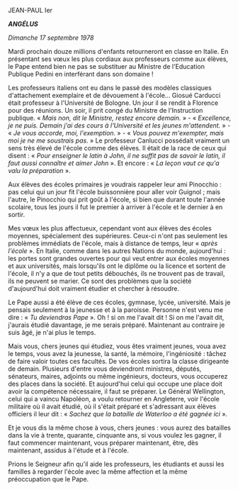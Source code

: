 JEAN-PAUL Ier

***ANGÉLUS***

*Dimanche 17 septembre 1978*

Mardi prochain douze millions d'enfants retourneront en classe en Italie. En présentant ses vœux les plus cordiaux aux professeurs comme aux élèves, le Pape entend bien ne pas se substituer au Ministre de l'Education Publique Pedini en interférant dans son domaine !

Les professeurs italiens ont eu dans le passé des modèles classiques d'attachement exemplaire et de dévouement à l'école... Giosué Carducci était professeur à l'Université de Bologne. Un jour il se rendit à Florence pour des réunions. Un soir, il prit congé du Ministre de l'Instruction publique. « *Mais non, dit le Ministre, restez encore demain.* » - « *Excellence, je ne puis. Demain j'ai des cours à l'Université et les jeunes m'attendent.* » - « *Je vous accorde, moi, l'exemption.* » - « *Vous pouvez m'exempter, mais moi je ne me soustrais pas.* » Le professeur Canlucci possédait vraiment un sens très élevé de l'école comme des élèves. Il était de la race de ceux qui disent : « *Pour enseigner le latin à John, il ne suffit pas de savoir le latin, il faut aussi connaître et aimer John* ». Et encore : « *La leçon vaut ce qu'a valu la préparation* ».

Aux élèves des écoles primaires je voudrais rappeler leur ami Pinocchio : pas celui qui un jour fit l'école buissonnière pour aller voir Guignol ; mais l'autre, le Pinocchio qui prit goût à l'école, si bien que durant toute l'année scolaire, tous les jours il fut le premier à arriver à l'école et le dernier à en sortir.

Mes vœux les plus affectueux, cependant vont aux élèves des écoles moyennes, spécialement des supérieures. Ceux-ci n'ont pas seulement les problèmes immédiats de l'école, mais à distance de temps, leur « *après l'école* ». En Italie, comme dans les autres Nations du monde, aujourd'hui : les portes sont grandes ouvertes pour qui veut entrer aux écoles moyennes et aux universités, mais lorsqu'ils ont le diplôme ou la licence et sortent de l'école, il n'y a que de tout petits débouchés, ils ne trouvent pas de travail, ils ne peuvent se marier. Ce sont des problèmes que la société d'aujourd'hui doit vraiment étudier et chercher à résoudre.

Le Pape aussi a été élève de ces écoles, gymnase, lycée, université. Mais je pensais seulement à la jeunesse et à la paroisse. Personne n'est venu me dire : « *Tu deviendras Pape* ». Oh ! si on me l'avait dit ! Si on me l'avait dit, j'aurais étudié davantage, je me serais préparé. Maintenant au contraire je suis âgé, je n'ai plus le temps.

Mais vous, chers jeunes qui étudiez, vous êtes vraiment jeunes, voua avez le temps, vous avez la jeunesse, la santé, la mémoire, l'ingéniosité : tâchez de faire valoir toutes ces facultés. De vos écoles sortira la classe dirigeante de demain. Plusieurs d'entre vous deviendront ministres, députés, sénateurs, maires, adjoints ou même ingénieurs, docteurs, vous occuperez des places dans la société. Et aujourd'hui celui qui occupe une place doit avoir la compétence nécessaire, il faut se préparer. Le Général Wellington, celui qui a vaincu Napoléon, a voulu retourner en Angleterre, voir l'école militaire où il avait étudié, où il s'était préparé et s'adressant aux élèves officiers il leur dit : « *Sachez que la bataille de Waterloo a été gagnée ici* ».

Et je vous dis la même chose à vous, chers jeunes : vous aurez des batailles dans la vie à trente, quarante, cinquante ans, si vous voulez les gagner, il faut commencer maintenant, vous préparer maintenant, être, dès maintenant, assidus à l'étude et à l'école.

Prions le Seigneur afin qu'il aide les professeurs, les étudiants et aussi les familles à regarder l'école avec la même affection et la même préoccupation que le Pape.